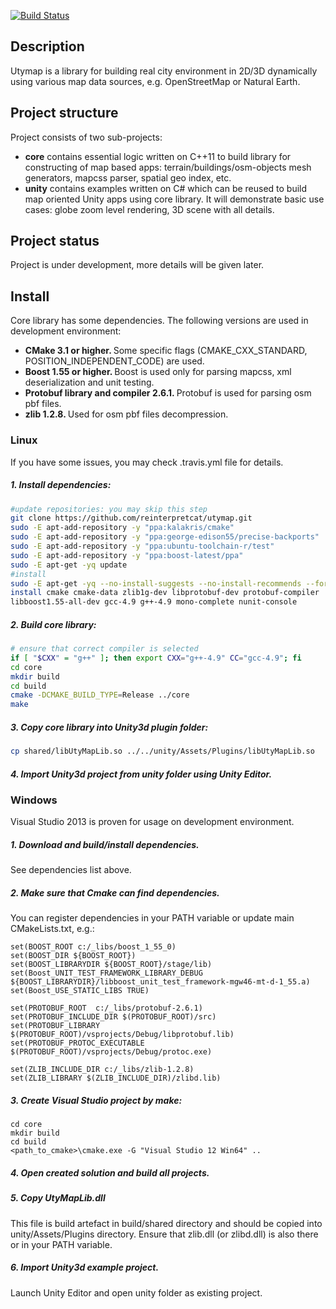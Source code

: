 [![Build Status](https://travis-ci.org/reinterpretcat/utymap.svg?branch=master)](https://travis-ci.org/reinterpretcat/utymap)
<h2> Description </h2>

<p>Utymap is a library for building real city environment in 2D/3D dynamically using various map data sources, e.g. OpenStreetMap or Natural Earth.</p>

<h2> Project structure </h2>
Project consists of two sub-projects:
<ul>
    <li><b>core</b> contains essential logic written on C++11 to build library for constructing of map based apps: terrain/buildings/osm-objects mesh generators, mapcss parser, spatial geo index, etc. </li>
    <li><b>unity</b> contains examples written on C# which can be reused to build map oriented Unity apps using core library. It will demonstrate basic use cases: globe zoom level rendering, 3D scene with all details.</li>
</ul>

<h2> Project status </h2>
<p> Project is under development, more details will be given later. </p>

<h2> Install </h2>
Core library has some dependencies. The following versions are used in development environment:
<ul>
    <li> <b>CMake 3.1 or higher.  </b> Some specific flags (CMAKE_CXX_STANDARD, POSITION_INDEPENDENT_CODE) are used. </li>
    <li> <b>Boost 1.55 or higher. </b> Boost is used only for parsing mapcss, xml deserialization and unit testing.  </li>
    <li> <b> Protobuf library and compiler 2.6.1. </b> Protobuf is used for parsing osm pbf files.</li>
    <li> <b> zlib 1.2.8. </b> Used for osm pbf files decompression. </li>
</ul>

<h3>Linux</h3>
If you have some issues, you may check .travis.yml file for details.
<h5> 1. Install dependencies:</h5>

``` bash
#update repositories: you may skip this step
git clone https://github.com/reinterpretcat/utymap.git
sudo -E apt-add-repository -y "ppa:kalakris/cmake"
sudo -E apt-add-repository -y "ppa:george-edison55/precise-backports"
sudo -E apt-add-repository -y "ppa:ubuntu-toolchain-r/test"
sudo -E apt-add-repository -y "ppa:boost-latest/ppa"
sudo -E apt-get -yq update
#install
sudo -E apt-get -yq --no-install-suggests --no-install-recommends --force-yes
install cmake cmake-data zlib1g-dev libprotobuf-dev protobuf-compiler
libboost1.55-all-dev gcc-4.9 g++-4.9 mono-complete nunit-console
```

<h5>2. Build core library:</h5>

``` bash
# ensure that correct compiler is selected
if [ "$CXX" = "g++" ]; then export CXX="g++-4.9" CC="gcc-4.9"; fi
cd core
mkdir build
cd build
cmake -DCMAKE_BUILD_TYPE=Release ../core
make
```
<h5>3. Copy core library into Unity3d plugin folder: </h5>

``` bash
cp shared/libUtyMapLib.so ../../unity/Assets/Plugins/libUtyMapLib.so

```

<h5>4. Import Unity3d project from unity folder using Unity Editor. </h5>

<h3>Windows</h3>
Visual Studio 2013 is proven for usage on development environment.
<h5>1. Download and build/install dependencies. </h5>
See dependencies list above.
<h5>2. Make sure that Cmake can find dependencies. </h5>
You can register dependencies in your PATH variable or update main CMakeLists.txt, e.g.:

```
set(BOOST_ROOT c:/_libs/boost_1_55_0)
set(BOOST_DIR ${BOOST_ROOT})
set(BOOST_LIBRARYDIR ${BOOST_ROOT}/stage/lib)
set(Boost_UNIT_TEST_FRAMEWORK_LIBRARY_DEBUG ${BOOST_LIBRARYDIR}/libboost_unit_test_framework-mgw46-mt-d-1_55.a)
set(Boost_USE_STATIC_LIBS TRUE)

set(PROTOBUF_ROOT  c:/_libs/protobuf-2.6.1)
set(PROTOBUF_INCLUDE_DIR $(PROTOBUF_ROOT)/src)
set(PROTOBUF_LIBRARY $(PROTOBUF_ROOT)/vsprojects/Debug/libprotobuf.lib)
set(PROTOBUF_PROTOC_EXECUTABLE $(PROTOBUF_ROOT)/vsprojects/Debug/protoc.exe)

set(ZLIB_INCLUDE_DIR c:/_libs/zlib-1.2.8)
set(ZLIB_LIBRARY $(ZLIB_INCLUDE_DIR)/zlibd.lib)
```

<h5>3. Create Visual Studio project by make:</h5>

``` shell
cd core
mkdir build
cd build
<path_to_cmake>\cmake.exe -G "Visual Studio 12 Win64" ..
```
<h5>4. Open created solution and build all projects.</h5>

<h5>5. Copy UtyMapLib.dll </h5>

This file is build artefact in build/shared directory and should be copied into unity/Assets/Plugins directory. Ensure that zlib.dll (or zlibd.dll) is also there or in your PATH variable.

<h5>6. Import Unity3d example project. </h5>
Launch Unity Editor and open unity folder as existing project.
